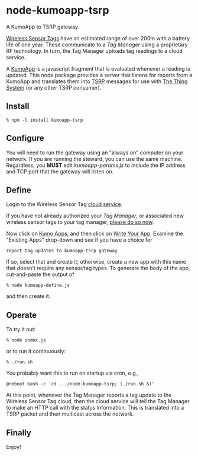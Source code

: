 node-kumoapp-tsrp
=================
A KumoApp to TSRP gateway.

[Wireless Sensor Tags](http://wirelesstag.net) have an estimated range of over 200m with a battery life of one year.
These communicate to a _Tag Manager_ using a proprietary RF technology.
In turn, the Tag Manager uploads tag readings to a cloud service.

A [KumoApp](http://wirelesstag.net/kumoapp/) is a javascript fragment that is evaluated whenever a reading is updated.
This node package provides a server that listens for reports from a KumoApp and translates them into
[TSRP](http://thethingsystem.com/dev/Thing-Sensor-Reporting-Protocol.html) messages
for use with [The Thing System](http://thethingsystem.com) (or any other TSRP consumer).


Install
-------

    % npm -l install kumoapp-tsrp


Configure
---------
You will need to run the gateway using an "always on" computer on your network.
If you are running the steward, you can use the same machine.
Regardless, you __MUST__ edit _kumoapp-params.js_ to include the IP address and TCP port that the gateway will listen on.


Define
------
Login to the Wireless Sensor Tag [cloud service](https://www.mytaglist.com/eth/).

If you have not already authorized your _Tag Manager_, or associated new wireless sensor tags to your tag manager,
[please do so now](https://www.mytaglist.com/webapp.html).

Now click on [Kumo Apps](https://www.mytaglist.com/eth/app.html),
and then click on [Write Your App](https://www.mytaglist.com/eth/AppCoder.html).
Examine the "Existing Apps" drop-down and see if you have a choice for

    report tag updates to kumoapp-tsrp gateway

If so, select that and create it; otherwise, create a new app with this name that doesn't require any sensor/tag types.
To generate the body of the app, cut-and-paste the output of

    % node kumoapp-define.js

and then create it.


Operate
-------

To try it out:

    % node index.js

or to run it continuously:

    % ./run.sh

You probably want this to run on startup via cron, e.g.,

    @reboot bash -c 'cd .../node-kumoapp-tsrp; (./run.sh &)'

At this point,
whenever the Tag Manager reports a tag update to the Wireless Sensor Tag cloud,
then the cloud service will tell the Tag Manager to make an HTTP call with the status information.
This is translated into a TSRP packet and then multicast across the network.


Finally
-------

Enjoy!
